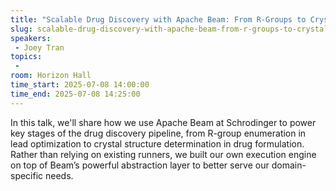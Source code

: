 ```yaml
---
title: "Scalable Drug Discovery with Apache Beam: From R-Groups to Crystal Structures"
slug: scalable-drug-discovery-with-apache-beam-from-r-groups-to-crystal-structures
speakers:
 - Joey Tran
topics:
 - 
room: Horizon Hall
time_start: 2025-07-08 14:00:00
time_end: 2025-07-08 14:25:00
---
```


In this talk, we'll share how we use Apache Beam at Schrodinger to power key stages of the drug discovery pipeline, from R-group enumeration in lead optimization to crystal structure determination in drug formulation. Rather than relying on existing runners, we built our own execution engine on top of Beam’s powerful abstraction layer to better serve our domain-specific needs.